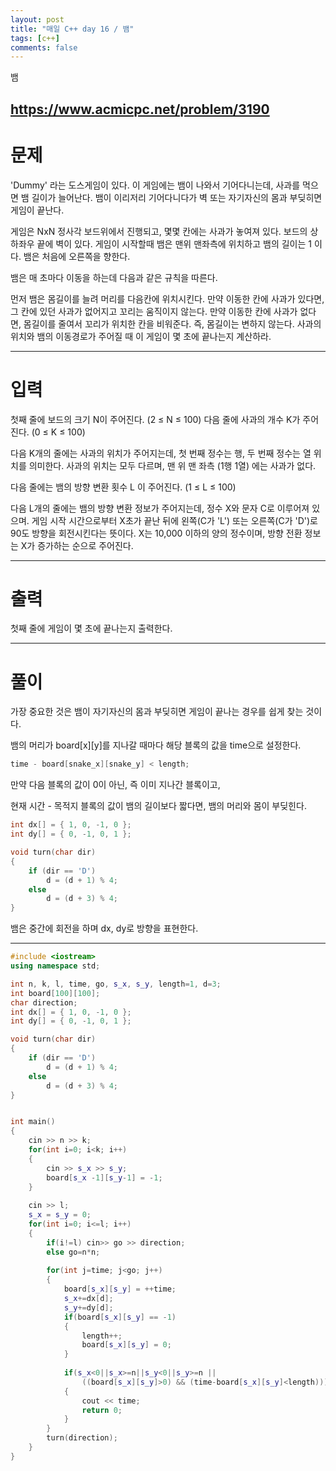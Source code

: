 ```yaml
---
layout: post
title: "매일 C++ day 16 / 뱀"
tags: [c++]
comments: false
---
```


뱀
 
https://www.acmicpc.net/problem/3190
---
# 문제

 'Dummy' 라는 도스게임이 있다. 이 게임에는 뱀이 나와서 기어다니는데, 사과를 먹으면 뱀 길이가 늘어난다. 뱀이 이리저리 기어다니다가 벽 또는 자기자신의 몸과 부딪히면 게임이 끝난다.

게임은 NxN 정사각 보드위에서 진행되고, 몇몇 칸에는 사과가 놓여져 있다. 보드의 상하좌우 끝에 벽이 있다. 게임이 시작할때 뱀은 맨위 맨좌측에 위치하고 뱀의 길이는 1 이다. 뱀은 처음에 오른쪽을 향한다.

뱀은 매 초마다 이동을 하는데 다음과 같은 규칙을 따른다.

먼저 뱀은 몸길이를 늘려 머리를 다음칸에 위치시킨다.
만약 이동한 칸에 사과가 있다면, 그 칸에 있던 사과가 없어지고 꼬리는 움직이지 않는다.
만약 이동한 칸에 사과가 없다면, 몸길이를 줄여서 꼬리가 위치한 칸을 비워준다. 즉, 몸길이는 변하지 않는다.
사과의 위치와 뱀의 이동경로가 주어질 때 이 게임이 몇 초에 끝나는지 계산하라.

---

# 입력


첫째 줄에 보드의 크기 N이 주어진다. (2 ≤ N ≤ 100) 다음 줄에 사과의 개수 K가 주어진다. (0 ≤ K ≤ 100)

다음 K개의 줄에는 사과의 위치가 주어지는데, 첫 번째 정수는 행, 두 번째 정수는 열 위치를 의미한다. 사과의 위치는 모두 다르며, 맨 위 맨 좌측 (1행 1열) 에는 사과가 없다.

다음 줄에는 뱀의 방향 변환 횟수 L 이 주어진다. (1 ≤ L ≤ 100)

다음 L개의 줄에는 뱀의 방향 변환 정보가 주어지는데,  정수 X와 문자 C로 이루어져 있으며. 게임 시작 시간으로부터 X초가 끝난 뒤에 왼쪽(C가 'L') 또는 오른쪽(C가 'D')로 90도 방향을 회전시킨다는 뜻이다. X는 10,000 이하의 양의 정수이며, 방향 전환 정보는 X가 증가하는 순으로 주어진다.

---

# 출력

첫째 줄에 게임이 몇 초에 끝나는지 출력한다.

---


# 풀이

가장 중요한 것은 뱀이 자기자신의 몸과 부딪히면 게임이 끝나는 경우를 쉽게 찾는 것이다.

뱀의 머리가 board[x][y]를 지나갈 때마다 해당 블록의 값을 time으로 설정한다.

```c++
time - board[snake_x][snake_y] < length;
```

만약 다음 블록의 값이 0이 아닌, 즉 이미 지나간 블록이고,

현재 시간 - 목적지 블록의 값이 뱀의 길이보다 짧다면, 뱀의 머리와 몸이 부딪힌다.

```c++
int dx[] = { 1, 0, -1, 0 };
int dy[] = { 0, -1, 0, 1 };

void turn(char dir)
{
	if (dir == 'D')
		d = (d + 1) % 4;
	else
		d = (d + 3) % 4;				
}
```

뱀은 중간에 회전을 하며 dx, dy로 방향을 표현한다.

---


```c++
#include <iostream>
using namespace std;

int n, k, l, time, go, s_x, s_y, length=1, d=3;
int board[100][100];
char direction;
int dx[] = { 1, 0, -1, 0 };
int dy[] = { 0, -1, 0, 1 };

void turn(char dir)
{
	if (dir == 'D')
		d = (d + 1) % 4;
	else
		d = (d + 3) % 4;				
}


int main()
{
	cin >> n >> k;
	for(int i=0; i<k; i++)
	{
		cin >> s_x >> s_y;
		board[s_x -1][s_y-1] = -1;
	}
	
	cin >> l;
	s_x = s_y = 0;
	for(int i=0; i<=l; i++)
	{
		if(i!=l) cin>> go >> direction;
		else go=n*n;
		
		for(int j=time; j<go; j++)
		{
			board[s_x][s_y] = ++time;
			s_x+=dx[d];
			s_y+=dy[d];
			if(board[s_x][s_y] == -1) 
			{
				length++;
				board[s_x][s_y] = 0;
			}
			
			if(s_x<0||s_x>=n||s_y<0||s_y>=n ||
				((board[s_x][s_y]>0) && (time-board[s_x][s_y]<length)))
			{			
				cout << time;
				return 0;
			}
		}			
		turn(direction);
	}	
}

```








